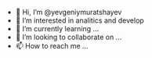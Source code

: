 - 👋 Hi, I’m @yevgeniymuratshayev
- 👀 I’m interested in analitics and develop 
- 🌱 I’m currently learning ...
- 💞️ I’m looking to collaborate on ...
- 📫 How to reach me ...

<!---
yevgeniymuratshayev/yevgeniymuratshayev is a ✨ special ✨ repository because its `README.md` (this file) appears on your GitHub profile.
You can click the Preview link to take a look at your changes.
--->
